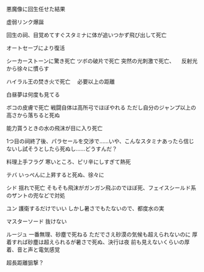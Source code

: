 悪魔像に回生任せた結果

虚弱リンク爆誕

回生の祠、目覚めてすぐスタミナに体が追いつかず飛び出して死亡

オートセーブにより復活

シーカーストーンに驚き死亡
ツボの破片で死亡
突然の光刺激で死亡、
　反射光から徐々に慣らす

ハイラル王の焚き火で死亡
　必要以上の距離

白昼夢は何度も見てる

ボコの皮膚で死亡
戦闘自体は高所弓でほぼやれる
ただし自分のジャンプ以上の高さから落ちると死ぬ

能力貰うときの水の飛沫が目に入り死亡

1つ目の祠終了後、パラセールを交渉で……いや、こんなスタミナあったら信じないし試そうとしたら死ぬし……どうすんだ？

料理上手フラグ
寒いところ、ピリ辛にしすぎて熱死



テバ
いっぺんに上昇すると死ぬ、徐々に

シド
揺れで死亡
そもそも飛沫がガンガン飛ぶのでほぼ死、フェイスシールド系のザントの兜などで対処

ユン
護衛するだけでいい
しかし暑さでもたないので、都度水の実


マスターソード
抜けない

ルージュ
一番無理、砂塵で死ねる
ただでさえ砂漠の気候も超えられないのに
厚着すれば砂塵は超えられるが暑さで死ぬ、決行は夜
前も見えないくらいの厚着、音と声と電気感覚

超長距離狙撃？


